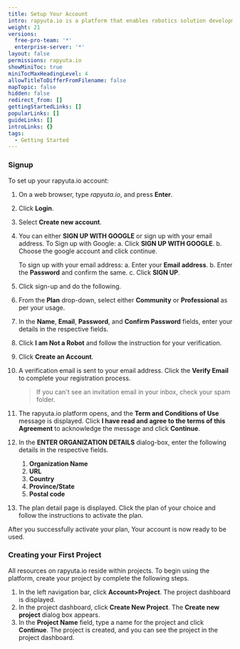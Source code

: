 ```yaml
---
title: Setup Your Account
intro: rapyuta.io is a platform that enables robotics solution development by providing the necessary software infrastructure and facilitating the interaction between multiple stakeholders who contribute to the solution development.
weight: 21
versions:
  free-pro-team: '*'
  enterprise-server: '*'
layout: false
permissions: rapyuta.io
showMiniToc: true
miniTocMaxHeadingLevel: 4
allowTitleToDifferFromFilename: false
mapTopic: false
hidden: false
redirect_from: []
gettingStartedLinks: []
popularLinks: []
guideLinks: []
introLinks: {}
tags:
  - Getting Started
---
```



### Signup

To set up your rapyuta.io account:

1. On a web browser, type *rapyuta.io*, and press **Enter**.
2. Click **Login**.
3. Select **Create new account**.
4. You can either **SIGN UP WITH GOOGLE** or sign up with your email address.
   To Sign up with Google:
   a. Click **SIGN UP WITH GOOGLE**.
   b. Choose the google account and click continue.

   To sign up with your email address:
   a. Enter your **Email address**.
   b. Enter the **Password** and confirm the same.
   c. Click **SIGN UP**.

2. Click sign-up and do the following.
  1. From the **Plan** drop-down, select either **Community** or **Professional** as per your usage. 
  2. In the **Name**, **Email**, **Password**, and **Confirm Password** fields, enter your details in the respective fields.
3. Click **I am Not a Robot** and follow the instruction for your verification.
4. Click **Create an Account**.

5. A verification email is sent to your email address. Click the **Verify Email**  to complete your registration process.
   > If you can't see an invitation email in your inbox, check your spam folder. 
6. The rapyuta.io platform opens, and the **Term and Conditions of Use** message is displayed. Click **I have read and agree to the terms of this Agreement** to acknowledge the message and click **Continue**.
7. In the **ENTER ORGANIZATION DETAILS** dialog-box, enter the following details in the respective fields. 
   1. **Organization Name** 
   2. **URL** 
   3. **Country** 
   4. **Province/State** 
   5. **Postal code** 
8. The plan detail page is displayed. Click the plan of your choice and follow the instructions to activate the plan. 

After you successfully activate your plan, Your account is now ready to be used.


### Creating your First Project

All resources on rapyuta.io reside within projects. 
To begin using the platform, create your project by complete the following steps.


1. In the left navigation bar, click **Account>Project**. The project dashboard is displayed.
2. In the project dashboard, click **Create New Project**. The **Create new project** dialog box appears.
3. In the **Project Name** field, type a name for the project and click **Continue**.
  The project is created, and you can see the project in the project dashboard.

